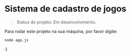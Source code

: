 # Sistema de cadastro de jogos

> Status do projeto: Em desenvolvimento.

Para rodar este projeto na sua máquina, por favor digite:

```
node app.js
```

:)
